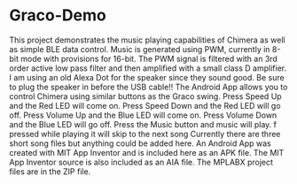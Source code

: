 # Graco-Demo
This project demonstrates the music playing capabilities of Chimera as well as simple BLE data control.
Music is generated using PWM, currently in 8-bit mode with provisions for 16-bit.
The PWM signal is filtered with an 3rd order active low pass filter and then amplified with a small class D amplifier.
I am using an old Alexa Dot for the speaker since they sound good. Be sure to plug the speaker in before the USB cable!!
The Android App allows you to control Chimera using similar buttons as the Graco swing. 
  Press Speed Up and the Red LED will come on.
  Press Speed Down and the Red LED will go off.
  Press Volume Up and the Blue LED will come on.
  Press Volume Down and the Blue LED will go off.
  Press the Music button and music will play. f pressed while playing it will skip to the next song
Currently there are three short song files but anything could be added here.
An Android App was created with MIT App Inventor and is included here as an APK file. 
The MIT App Inventor source is also included as an AIA file.
The MPLABX project files are in the ZIP file.
